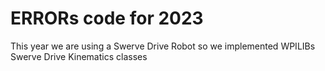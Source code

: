 # ERRORs code for 2023
This year we are using a Swerve Drive Robot so we implemented WPILIBs Swerve Drive Kinematics classes